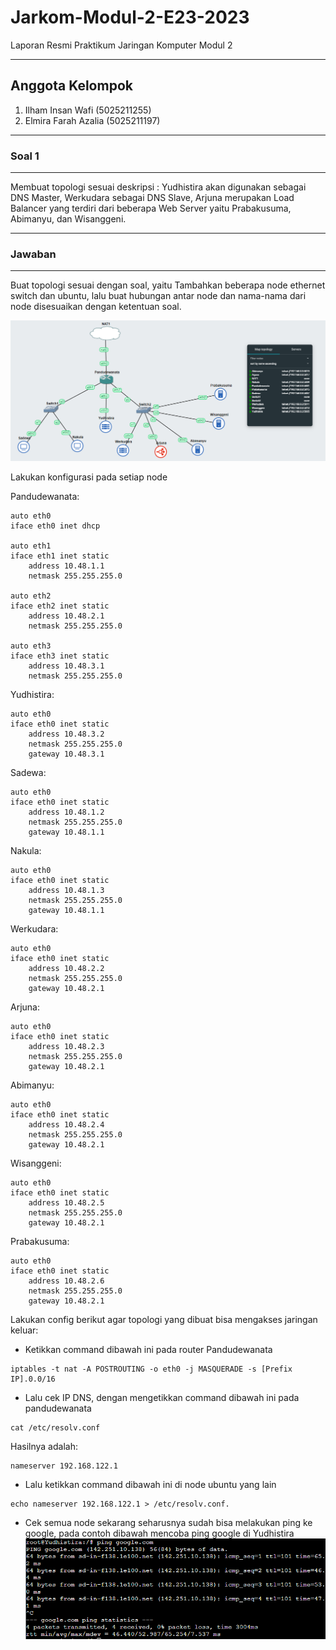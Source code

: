 # Jarkom-Modul-2-E23-2023

Laporan Resmi Praktikum Jaringan Komputer Modul 2
***
## Anggota Kelompok
1. Ilham Insan Wafi (5025211255)
2. Elmira Farah Azalia (5025211197)

---
### Soal 1
---
Membuat topologi sesuai deskripsi : Yudhistira akan digunakan sebagai DNS Master, Werkudara sebagai DNS Slave, Arjuna merupakan Load Balancer yang terdiri dari beberapa Web Server yaitu Prabakusuma, Abimanyu, dan Wisanggeni.

---
### Jawaban
---
Buat topologi sesuai dengan soal, yaitu Tambahkan beberapa node ethernet switch dan ubuntu, lalu buat hubungan antar node dan nama-nama dari node disesuaikan dengan ketentuan soal.

![soal1.0](img/1.0.png)

Lakukan konfigurasi pada setiap node

Pandudewanata:
```
auto eth0
iface eth0 inet dhcp

auto eth1
iface eth1 inet static
	address 10.48.1.1
	netmask 255.255.255.0

auto eth2
iface eth2 inet static
	address 10.48.2.1
	netmask 255.255.255.0

auto eth3
iface eth3 inet static
	address 10.48.3.1
	netmask 255.255.255.0
```

Yudhistira:
```
auto eth0
iface eth0 inet static
	address 10.48.3.2
	netmask 255.255.255.0
	gateway 10.48.3.1
```
Sadewa:
```
auto eth0
iface eth0 inet static
	address 10.48.1.2
	netmask 255.255.255.0
	gateway 10.48.1.1
```
Nakula:
```
auto eth0
iface eth0 inet static
	address 10.48.1.3
	netmask 255.255.255.0
	gateway 10.48.1.1
```
Werkudara:
```
auto eth0
iface eth0 inet static
	address 10.48.2.2
	netmask 255.255.255.0
	gateway 10.48.2.1
```
Arjuna:
```
auto eth0
iface eth0 inet static
	address 10.48.2.3
	netmask 255.255.255.0
	gateway 10.48.2.1
```
Abimanyu:
```
auto eth0
iface eth0 inet static
	address 10.48.2.4
	netmask 255.255.255.0
	gateway 10.48.2.1
```
Wisanggeni:
```
auto eth0
iface eth0 inet static
	address 10.48.2.5
	netmask 255.255.255.0
	gateway 10.48.2.1
```
Prabakusuma:
```
auto eth0
iface eth0 inet static
	address 10.48.2.6
	netmask 255.255.255.0
	gateway 10.48.2.1
```

Lakukan config berikut agar topologi yang dibuat bisa mengakses jaringan keluar:
- Ketikkan command dibawah ini pada router Pandudewanata
```
iptables -t nat -A POSTROUTING -o eth0 -j MASQUERADE -s [Prefix IP].0.0/16
```
- Lalu cek IP DNS, dengan mengetikkan command dibawah ini pada pandudewanata
```
cat /etc/resolv.conf
```
Hasilnya adalah:
```
nameserver 192.168.122.1
```
- Lalu ketikkan command dibawah ini di node ubuntu yang lain
```
echo nameserver 192.168.122.1 > /etc/resolv.conf.
```
- Cek semua node sekarang seharusnya sudah bisa melakukan ping ke google, pada contoh dibawah mencoba ping google di Yudhistira
![soal1.1](img/1.1.png)

